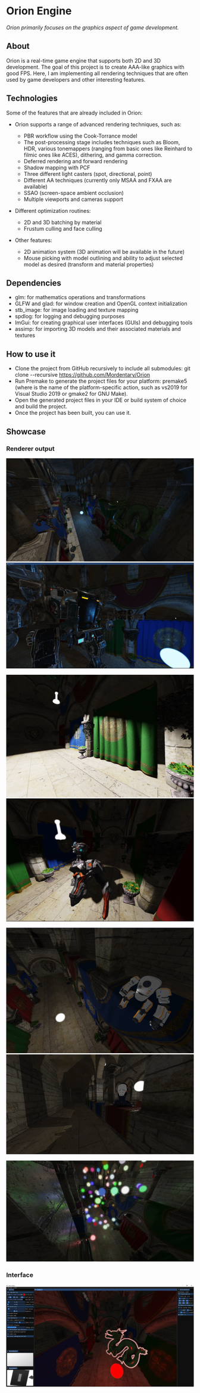 # Orion Engine

*Orion primarily focuses on the graphics aspect of game development.*

## About

Orion is a real-time game engine that supports both 2D and 3D development. 
The goal of this project is to create AAA-like graphics with good FPS. Here, I am implementing all rendering techniques that are often used by game developers and other interesting features.

## Technologies

Some of the features that are already included in Orion:

- Orion supports a range of advanced rendering techniques, such as:
  - PBR workflow using the Cook-Torrance model
  - The post-processing stage includes techniques such as Bloom, HDR, various tonemappers (ranging from basic ones like Reinhard to filmic ones like ACES), dithering, and gamma correction.
  - Deferred rendering and forward rendering
  - Shadow mapping with PCF
  - Three different light casters (spot, directional, point)
  - Different AA techniques (currently only MSAA and FXAA are available)
  - SSAO (screen-space ambient occlusion)
  - Multiple viewports and cameras support

- Different optimization routines:
  - 2D and 3D batching by material
  - Frustum culling and face culling

- Other features:
  - 2D animation system (3D animation will be available in the future)
  - Mouse picking with model outlining and ability to adjust selected model as desired (transform and material properties)

## Dependencies
  - glm: for mathematics operations and transformations
  - GLFW and glad: for window creation and OpenGL context initialization
  - stb_image: for image loading and texture mapping
  - spdlog: for logging and debugging purposes
  - ImGui: for creating graphical user interfaces (GUIs) and debugging tools
  - assimp: for importing 3D models and their associated materials and textures
  
## How to use it
- Clone the project from GitHub recursively to include all submodules: git clone --recursive https://github.com/Mordentary/Orion
- Run Premake to generate the project files for your platform: premake5 <action> (where <action> is the name of the platform-specific action, such as vs2019 for Visual Studio 2019 or gmake2 for GNU Make).
- Open the generated project files in your IDE or build system of choice and build the project.
- Once the project has been built, you can use it.
  
## Showcase
### Renderer output
![](Showcase/6.png)
![](Showcase/8.png)

![](Showcase/7.png)
![](Showcase/2.png)

![](Showcase/4.png)
![](Showcase/3.png)

![](Showcase/1.png)

### Interface
![](Showcase/5.png)

